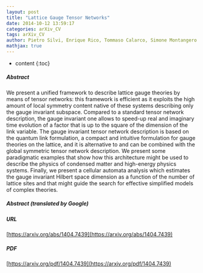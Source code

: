 ```yaml
---
layout: post
title: "Lattice Gauge Tensor Networks"
date: 2014-10-12 13:59:17
categories: arXiv_CV
tags: arXiv_CV
author: Pietro Silvi, Enrique Rico, Tommaso Calarco, Simone Montangero
mathjax: true
---
```


* content
{:toc}

##### Abstract
We present a unified framework to describe lattice gauge theories by means of tensor networks: this framework is efficient as it exploits the high amount of local symmetry content native of these systems describing only the gauge invariant subspace. Compared to a standard tensor network description, the gauge invariant one allows to speed-up real and imaginary time evolution of a factor that is up to the square of the dimension of the link variable. The gauge invariant tensor network description is based on the quantum link formulation, a compact and intuitive formulation for gauge theories on the lattice, and it is alternative to and can be combined with the global symmetric tensor network description. We present some paradigmatic examples that show how this architecture might be used to describe the physics of condensed matter and high-energy physics systems. Finally, we present a cellular automata analysis which estimates the gauge invariant Hilbert space dimension as a function of the number of lattice sites and that might guide the search for effective simplified models of complex theories.

##### Abstract (translated by Google)


##### URL
[https://arxiv.org/abs/1404.7439](https://arxiv.org/abs/1404.7439)

##### PDF
[https://arxiv.org/pdf/1404.7439](https://arxiv.org/pdf/1404.7439)

